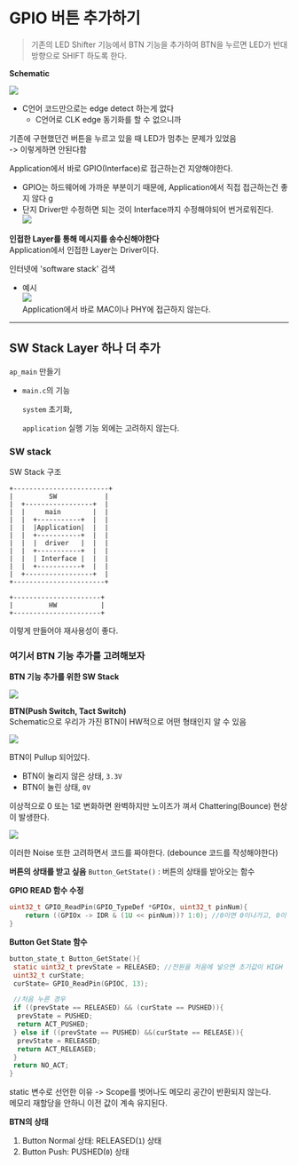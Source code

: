 # GPIO 버튼 추가하기
>
> 기존의 LED Shifter 기능에서 BTN 기능을 추가하여 BTN을 누르면 LED가 반대 방향으로 SHIFT 하도록 한다.

**Schematic**  

![](image.png)  

- C언어 코드만으로는 edge detect 하는게 없다
  - C언어로 CLK edge 동기화를 할 수 없으니까

기존에 구현했던건 버튼을 누르고 있을 때 LED가 멈추는 문제가 있었음  
-> 이렇게하면 안된다함

Application에서 바로 GPIO(Interface)로 접근하는건 지양해야한다.  

- GPIO는 하드웨어에 가까운 부분이기 때문에, Application에서 직접 접근하는건 좋지 않다  g
- 단지 Driver만 수정하면 되는 것이 Interface까지 수정해야되어 번거로워진다.  
![]({237EF5FA-4218-4683-8031-73F87911D2AB}.png)  

**인접한 Layer를 통해 메시지를 송수신해야한다**  
Application에서 인접한 Layer는 Driver이다.  

인터넷에 'software stack' 검색  

- 예시  
    ![]({C210C9A6-E664-471B-8447-DBD93432D92B}.png)  
  Application에서 바로 MAC이나 PHY에 접근하지 않는다.

---

## SW Stack Layer 하나 더 추가

`ap_main` 만들기

- `main.c`의 기능

    `system` 초기화,

    `application` 실행 기능 외에는 고려하지 않는다.

### SW stack

SW Stack 구조

    +------------------------+
    |         SW            |
    |  +-----------------+  |
    |  |     main        |  |
    |  |  +-----------+  |  |
    |  |  |Application|  |  |
    |  |  +-----------+  |  |
    |  |  |  driver   |  |  |
    |  |  +-----------+  |  |
    |  |  | Interface |  |  |
    |  |  +-----------+  |  |
    |  +-----------------+  |
    +-----------------------+

    +----------------------+
    |         HW           |
    +----------------------+

이렇게 만들어야 재사용성이 좋다.

### 여기서 BTN 기능 추가를 고려해보자

**BTN 기능 추가를 위한 SW Stack**  

![](image-1.png)

**BTN(Push Switch, Tact Switch)**  
Schematic으로 우리가 가진 BTN이 HW적으로 어떤 형태인지 알 수 있음

![](image.png)  

BTN이 Pullup 되어있다.

- BTN이 눌리지 않은 상태, `3.3V`
- BTN이 눌린 상태, `0V`

이상적으로 0 또는 1로 변화하면 완벽하지만 노이즈가 껴서 Chattering(Bounce) 현상이 발생한다.

![]({7AD34572-2C74-4F83-A793-2E73188AF847}.png)  

이러한 Noise 또한 고려하면서 코드를 짜야한다. (debounce 코드를 작성해야한다)

**버튼의 상태를 받고 싶음**
`Button_GetState()` : 버튼의 상태를 받아오는 함수

**GPIO READ 함수 수정**

```c
uint32_t GPIO_ReadPin(GPIO_TypeDef *GPIOx, uint32_t pinNum){
    return ((GPIOx -> IDR & (1U << pinNum))? 1:0); //0이면 0이나가고, 0이 아닌 값이면 1이나간다
}
```

**Button Get State  함수**

```c
button_state_t Button_GetState(){
 static uint32_t prevState = RELEASED; //전원을 처음에 넣으면 초기값이 HIGH
 uint32_t curState;
 curState= GPIO_ReadPin(GPIOC, 13);

 //처음 누른 경우
 if ((prevState == RELEASED) && (curState == PUSHED)){
  prevState = PUSHED;
  return ACT_PUSHED;
 } else if ((prevState == PUSHED) &&(curState == RELEASE)){
  prevState = RELEASED;
  return ACT_RELEASED;
 }
 return NO_ACT;
}
```

static 변수로 선언한 이유 -> Scope를 벗어나도 메모리 공간이 반환되지 않는다.  
메모리 재할당을 안하니 이전 값이 계속 유지된다.  

**BTN의 상태**  

1. Button Normal 상태: RELEASED(`1`) 상태  
2. Button Push: PUSHED(`0`) 상태


